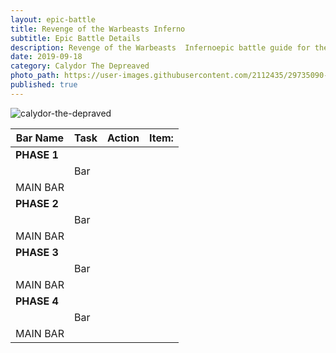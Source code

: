 ```yaml
---
layout: epic-battle
title: Revenge of the Warbeasts Inferno
subtitle: Epic Battle Details
description: Revenge of the Warbeasts  Infernoepic battle guide for the kingdoms at war game
date: 2019-09-18
category: Calydor The Depreaved
photo_path: https://user-images.githubusercontent.com/2112435/29735090-9ee3413e-89b3-11e7-8eb4-1cbd5a6ab094.png
published: true
---
```

![calydor-the-depraved](https://user-images.githubusercontent.com/2112435/29735090-9ee3413e-89b3-11e7-8eb4-1cbd5a6ab094.png)



| Bar Name | Task | Action | Item: |
| --- | --- | --- | --- |
| __PHASE 1__ | | | |
| | Bar | | |
| MAIN BAR | | | |
| __PHASE 2__ | | | |
| | Bar | | |
| MAIN BAR | | | |
| __PHASE 3__ | | | |
| | Bar | | |
| MAIN BAR | | | |
| __PHASE 4__ | | | |
| | Bar | | |
| MAIN BAR | | | |

